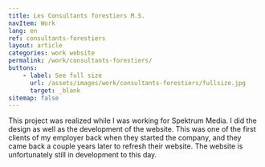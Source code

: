 ```yaml
---
title: Les Consultants forestiers M.S.
navItem: Work
lang: en
ref: consultants-forestiers
layout: article
categories: work website
permalink: /work/consultants-forestiers/
buttons:
    - label: See full size
      url: /assets/images/work/consultants-forestiers/fullsize.jpg
      target: _blank
sitemap: false
---
```


This project was realized while I was working for Spektrum Media. I did the design as well as the development of the website. This was one of the first clients of my employer back when they started the company, and they came back a couple years later to refresh their website. The website is unfortunately still in development to this day.